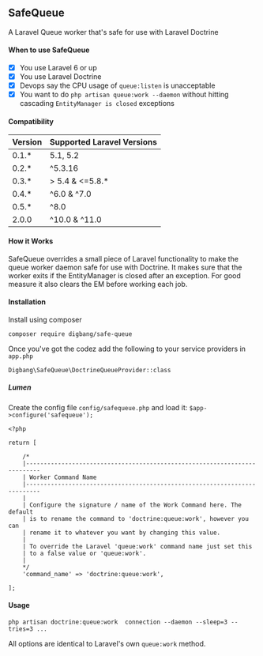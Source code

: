 ## SafeQueue

A Laravel Queue worker that's safe for use with Laravel Doctrine

#### When to use SafeQueue

- [x] You use Laravel 6 or up
- [x] You use Laravel Doctrine
- [x] Devops say the CPU usage of `queue:listen` is unacceptable
- [x] You want to do `php artisan queue:work --daemon` without hitting cascading `EntityManager is closed` exceptions

#### Compatibility

Version | Supported Laravel Versions 
------- | -------------------------- 
0.1.* | 5.1, 5.2 
0.2.* | ^5.3.16 
0.3.* | \> 5.4 & <=5.8.*
0.4.* | ^6.0 & ^7.0
0.5.* | ^8.0
2.0.0 | ^10.0 & ^11.0

#### How it Works

SafeQueue overrides a small piece of Laravel functionality to make the queue worker daemon safe for use with Doctrine.
It makes sure that the worker exits if the EntityManager is closed after an exception. For good measure it also clears the EM
before working each job.

#### Installation

Install using composer

```
composer require digbang/safe-queue
```

Once you've got the codez add the following to your service providers in `app.php`

```
Digbang\SafeQueue\DoctrineQueueProvider::class
```
##### Lumen

Create the config file `config/safequeue.php` and load it: `$app->configure('safequeue');`
```
<?php

return [

    /*
    |--------------------------------------------------------------------------
    | Worker Command Name
    |--------------------------------------------------------------------------
    |
    | Configure the signature / name of the Work Command here. The default
    | is to rename the command to 'doctrine:queue:work', however you can
    | rename it to whatever you want by changing this value.
    |
    | To override the Laravel 'queue:work' command name just set this
    | to a false value or 'queue:work'.
    |
    */
    'command_name' => 'doctrine:queue:work',

];
```

#### Usage

```
php artisan doctrine:queue:work  connection --daemon --sleep=3 --tries=3 ...
```

All options are identical to Laravel's own `queue:work` method.
